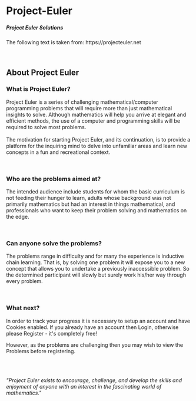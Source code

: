 Project-Euler
=============

<h5>Project Euler Solutions</h5>
<p>The following text is taken from: https://projecteuler.net</p>
<br>
<h2>About Project Euler</h2>
<h3>What is Project Euler?</h3>
<p>
	Project Euler is a series of challenging mathematical/computer
	programming problems that will require more than just mathematical
	insights to solve. Although mathematics will help you arrive at elegant
	and efficient methods, the use of a computer and programming skills
	will be required to solve most problems.<br /> <br /> The motivation
	for starting Project Euler, and its continuation, is to provide a
	platform for the inquiring mind to delve into unfamiliar areas and
	learn new concepts in a fun and recreational context.
</p>
<br />
<h3>Who are the problems aimed at?</h3>
<p>The intended audience include students for whom the basic
	curriculum is not feeding their hunger to learn, adults whose
	background was not primarily mathematics but had an interest in things
	mathematical, and professionals who want to keep their problem solving
	and mathematics on the edge.</p>
<br />
<h3>Can anyone solve the problems?</h3>
<p>The problems range in difficulty and for many the experience is
	inductive chain learning. That is, by solving one problem it will
	expose you to a new concept that allows you to undertake a previously
	inaccessible problem. So the determined participant will slowly but
	surely work his/her way through every problem.</p>
<br />
<h3>What next?</h3>
<p>In order to track your progress it is necessary to setup an
	account and have Cookies enabled. If you already have an account then
	Login, otherwise please Register - it's completely free!</p>
<p>However, as the problems are challenging then you may wish to
	view the Problems before registering.</p>
<br />
<br />
<p>
	<i>&quot;Project Euler exists to encourage, challenge, and develop
		the skills and enjoyment of anyone with an interest in the fascinating
		world of mathematics.&quot;</i>
</p>
